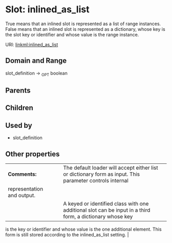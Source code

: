 
# Slot: inlined_as_list


True means that an inlined slot is represented as a list of range instances.  False means that an inlined slot is represented as a dictionary, whose key is the slot key or identifier and whose value is the range instance.

URI: [linkml:inlined_as_list](https://w3id.org/linkml/inlined_as_list)


## Domain and Range

slot_definition &#8594;  <sub>OPT</sub> boolean

## Parents


## Children


## Used by

 * slot_definition

## Other properties

|  |  |  |
| --- | --- | --- |
| **Comments:** | | The default loader will accept either list or dictionary form as input.  This parameter controls internal
representation and output. |
|  | | A keyed or identified class with one additional slot can be input in a third form, a dictionary whose key
is the key or identifier and whose value is the one additional element.  This form is still stored according
to the inlined_as_list setting. |

